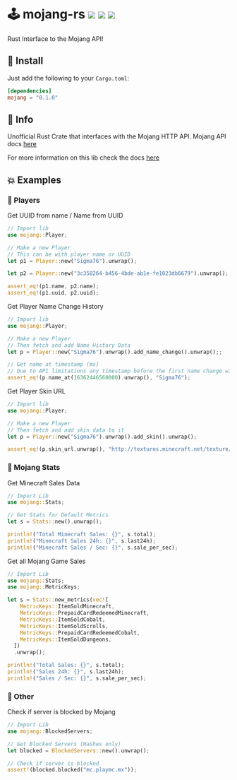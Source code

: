 # 🕹️ mojang-rs <a href="https://github.com/Basicprogrammer10/Rust-Mojang/actions"><img src="https://img.shields.io/github/workflow/status/Basicprogrammer10/Rust-Mojang/Rust?label=Tests"></a> <img src="https://img.shields.io/tokei/lines/github/Basicprogrammer10/Rust-Mojang?label=Total%20Lines"></a> <a href="https://crates.io/crates/mojang"><img src="https://img.shields.io/crates/d/mojang?label=Downloads"></a>

Rust Interface to the Mojang API!

## 🚀 Install

Just add the following to your `Cargo.toml`:

```toml
[dependencies]
mojang = "0.1.0"
```

## 📄 Info

Unofficial Rust Crate that interfaces with the Mojang HTTP API. Mojang API docs [here](https://wiki.vg/Mojang_API)

For more information on this lib check the docs [here](https://crates.io/crates/mojang)

## 💥 Examples

### 🦦 Players

Get UUID from name / Name from UUID

```rust
// Import lib
use mojang::Player;

// Make a new Player
// This can be with player name or UUID
let p1 = Player::new("Sigma76").unwrap();

let p2 = Player::new("3c358264-b456-4bde-ab1e-fe1023db6679").unwrap();

assert_eq!(p1.name, p2.name);
assert_eq!(p1.uuid, p2.uuid);
```

Get Player Name Change History

```rust
// Import lib
use mojang::Player;

// Make a new Player
// Then fetch and add Name History Data
let p = Player::new("Sigma76").unwrap().add_name_change().unwrap();;

// Get name at timestamp (ms)
// Due to API limitations any timestamp before the first name change will count as the accounts original name
assert_eq!(p.name_at(16362446560000).unwrap(), "Sigma76");
```

Get Player Skin URL

```rust
// Import lib
use mojang::Player;

// Make a new Player
// Then fetch and add skin data to it
let p = Player::new("Sigma76").unwrap().add_skin().unwrap();

assert_eq!(p.skin_url.unwrap(), "http://textures.minecraft.net/texture/c05f5efaf313464bde6060fb48aab8e6d07202cae19c764daee52029663df8b4");
```

### 🔮 Mojang Stats

Get Minecraft Sales Data

```rust
// Import Lib
use mojang::Stats;

// Get Stats for Default Metrics
let s = Stats::new().unwrap();

println!("Total Minecraft Sales: {}", s.total);
println!("Minecraft Sales 24h: {}", s.last24h);
println!("Minecraft Sales / Sec: {}", s.sale_per_sec);
```

Get all Mojang Game Sales

```rust
// Import Lib
use mojang::Stats;
use mojang::MetricKeys;

let s = Stats::new_metrics(vec![
    MetricKeys::ItemSoldMinecraft,
    MetricKeys::PrepaidCardRedeemedMinecraft,
    MetricKeys::ItemSoldCobalt,
    MetricKeys::ItemSoldScrolls,
    MetricKeys::PrepaidCardRedeemedCobalt,
    MetricKeys::ItemSoldDungeons,
  ])
  .unwrap();

println!("Total Sales: {}", s.total);
println!("Sales 24h: {}", s.last24h);
println!("Sales / Sec: {}", s.sale_per_sec);
```

### 🍞 Other

Check if server is blocked by Mojang

```rust
// Import Lib
use mojang::BlockedServers;

// Get Blocked Servers (Hashes only)
let blocked = BlockedServers::new().unwrap();

// Check if server is blocked
assert!(blocked.blocked("mc.playmc.mx"));
```
